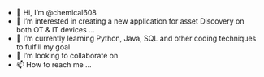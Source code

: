 - 👋 Hi, I’m @chemical608
- 👀 I’m interested in creating a new application for asset Discovery on both OT & IT devices ...
- 🌱 I’m currently learning Python, Java, SQL and other coding techniques to fulfill my goal
- 💞️ I’m looking to collaborate on 
- 📫 How to reach me ...

<!---
chemical608/chemical608 is a ✨ special ✨ repository because its `README.md` (this file) appears on your GitHub profile.
You can click the Preview link to take a look at your changes.
--->
